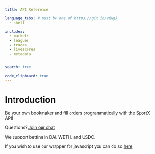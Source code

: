```yaml
---
title: API Reference

language_tabs: # must be one of https://git.io/vQNgJ
  - shell

includes:
  - markets
  - leagues
  - trades
  - livescores
  - metadata


search: true

code_clipboard: true
---
```


# Introduction

Be your own bookmaker and fill orders programmatically with the SportX API!

Questions? [Join our chat](https://discord.gg/xXUynCX)

We support betting in DAI, WETH, and USDC.

If you wish to use our wrapper for javascript you can do so [here](https://github.com/sportx-bet/sportx-js)






